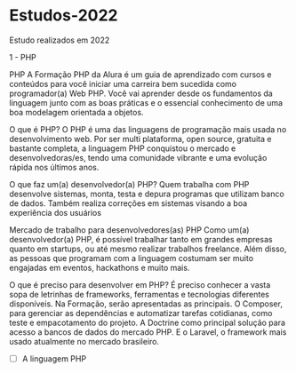 # Estudos-2022
Estudo realizados em 2022



1 - PHP

PHP
A Formação PHP da Alura é um guia de aprendizado com cursos e conteúdos para você iniciar uma carreira bem sucedida como programador(a) Web PHP. Você vai aprender desde os fundamentos da linguagem junto com as boas práticas e o essencial conhecimento de uma boa modelagem orientada a objetos.

O que é PHP?
O PHP é uma das linguagens de programação mais usada no desenvolvimento web. Por ser multi plataforma, open source, gratuita e bastante completa, a linguagem PHP conquistou o mercado e desenvolvedoras/es, tendo uma comunidade vibrante e uma evolução rápida nos últimos anos.

O que faz um(a) desenvolvedor(a) PHP?
Quem trabalha com PHP desenvolve sistemas, monta, testa e depura programas que utilizam banco de dados. Também realiza correções em sistemas visando a boa experiência dos usuários

Mercado de trabalho para desenvolvedores(as) PHP
Como um(a) desenvolvedor(a) PHP, é possível trabalhar tanto em grandes empresas quanto em startups, ou até mesmo realizar trabalhos freelance. Além disso, as pessoas que programam com a linguagem costumam ser muito engajadas em eventos, hackathons e muito mais.

O que é preciso para desenvolver em PHP?
É preciso conhecer a vasta sopa de letrinhas de frameworks, ferramentas e tecnologias diferentes disponíveis. Na Formação, serão apresentadas as principais. O Composer, para gerenciar as dependências e automatizar tarefas cotidianas, como teste e empacotamento do projeto. A Doctrine como principal solução para acesso a bancos de dados do mercado PHP. E o Laravel, o framework mais usado atualmente no mercado brasileiro.

- [ ] A linguagem PHP
